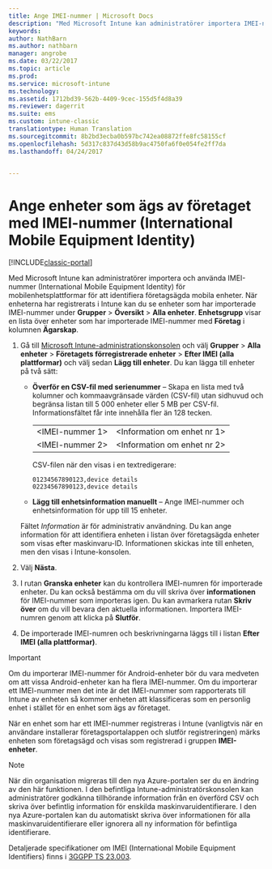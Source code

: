 ```yaml
---
title: Ange IMEI-nummer | Microsoft Docs
description: "Med Microsoft Intune kan administratörer importera IMEI-nummer för mobilenhetsplattformar för att identifiera företagsägda mobila enheter"
keywords: 
author: NathBarn
ms.author: nathbarn
manager: angrobe
ms.date: 03/22/2017
ms.topic: article
ms.prod: 
ms.service: microsoft-intune
ms.technology: 
ms.assetid: 1712bd39-562b-4409-9cec-155d5f4d8a39
ms.reviewer: dagerrit
ms.suite: ems
ms.custom: intune-classic
translationtype: Human Translation
ms.sourcegitcommit: 8b2bd3ecba0b597bc742ea08872ffe8fc58155cf
ms.openlocfilehash: 5d317c837d43d58b9ac4750fa6f0e054fe2ff7da
ms.lasthandoff: 04/24/2017


---
```


# <a name="specify-corporate-owned-devices-with-international-mobile-equipment-identity-imei-numbers"></a>Ange enheter som ägs av företaget med IMEI-nummer (International Mobile Equipment Identity)

[!INCLUDE[classic-portal](../includes/classic-portal.md)]

Med Microsoft Intune kan administratörer importera och använda IMEI-nummer (International Mobile Equipment Identity) för mobilenhetsplattformar för att identifiera företagsägda mobila enheter. När enheterna har registrerats i Intune kan du se enheter som har importerade IMEI-nummer under **Grupper** > **Översikt** > **Alla enheter**. **Enhetsgrupp** visar en lista över enheter som har importerade IMEI-nummer med **Företag** i kolumnen **Ägarskap**.

1. Gå till [Microsoft Intune-administrationskonsolen](https://manage.microsoft.com) och välj **Grupper** &gt; **Alla enheter** &gt; **Företagets förregistrerade enheter** &gt; **Efter IMEI (alla plattformar)** och välj sedan **Lägg till enheter**. Du kan lägga till enheter på två sätt:

    -   **Överför en CSV-fil med serienummer** – Skapa en lista med två kolumner och kommaavgränsade värden (CSV-fil) utan sidhuvud och begränsa listan till 5 000 enheter eller 5 MB per CSV-fil. Informationsfältet får inte innehålla fler än 128 tecken. 

        |||
        |-|-|
        |&lt;IMEI-nummer 1&gt;|&lt;Information om enhet nr 1&gt;|
        |&lt;IMEI-nummer 2&gt;|&lt;Information om enhet nr 2&gt;|
        CSV-filen när den visas i en textredigerare:

        ```
        01234567890123,device details
        02234567890123,device details
        ```

    -   **Lägg till enhetsinformation manuellt** – Ange IMEI-nummer och enhetsinformation för upp till 15 enheter.

   Fältet *Information* är för administrativ användning. Du kan ange information för att identifiera enheten i listan över företagsägda enheter som visas efter maskinvaru-ID. Informationen skickas inte till enheten, men den visas i Intune-konsolen.

2.   Välj **Nästa**.
3.  I rutan **Granska enheter** kan du kontrollera IMEI-numren för importerade enheter. Du kan också bestämma om du vill skriva över **informationen** för IMEI-nummer som importeras igen. Du kan avmarkera rutan **Skriv över** om du vill bevara den aktuella informationen. Importera IMEI-numren genom att klicka på **Slutför**.
4.  De importerade IMEI-numren och beskrivningarna läggs till i listan **Efter IMEI (alla plattformar)**.

> [!IMPORTANT]
> Om du importerar IMEI-nummer för Android-enheter bör du vara medveten om att vissa Android-enheter kan ha flera IMEI-nummer. Om du importerar ett IMEI-nummer men det inte är det IMEI-nummer som rapporterats till Intune av enheten så kommer enheten att klassificeras som en personlig enhet i stället för en enhet som ägs av företaget.

När en enhet som har ett IMEI-nummer registreras i Intune (vanligtvis när en användare installerar företagsportalappen och slutför registreringen) märks enheten som företagsägd och visas som registrerad i gruppen **IMEI-enheter**.

>[!NOTE]
> När din organisation migreras till den nya Azure-portalen ser du en ändring av den här funktionen. I den befintliga Intune-administratörskonsolen kan administratörer godkänna tillhörande information från en överförd CSV och skriva över befintlig information för enskilda maskinvaruidentifierare. I den nya Azure-portalen kan du automatiskt skriva över informationen för alla maskinvaruidentifierare eller ignorera all ny information för befintliga identifierare.

Detaljerade specifikationer om IMEI (International Mobile Equipment Identifiers) finns i [3GGPP TS 23.003](https://portal.3gpp.org/desktopmodules/Specifications/SpecificationDetails.aspx?specificationId=729).

